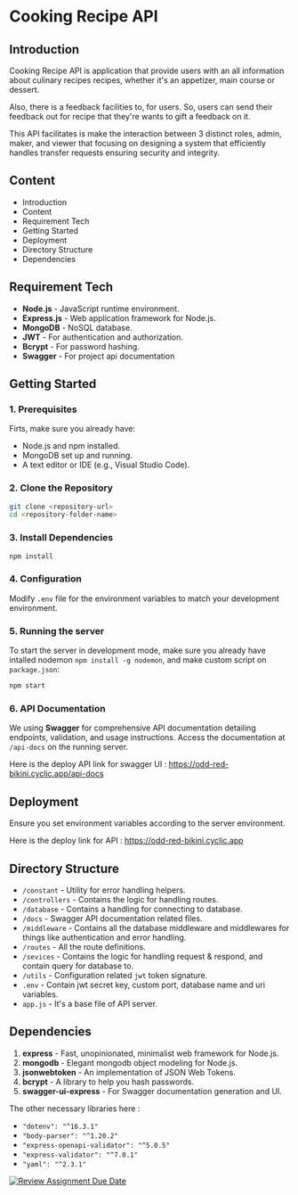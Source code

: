 # Cooking Recipe API
## Introduction

Cooking Recipe API is application that provide users with an all information about culinary recipes recipes, whether it's an appetizer, main course or dessert.

Also, there is a feedback facilities to, for users. So, users can send their feedback out for recipe that they're wants to gift a feedback on it.

This API facilitates is make the interaction between 3 distinct roles, admin, maker, and viewer that focusing on designing a system that efficiently handles transfer requests ensuring security and integrity.

## Content
* Introduction
* Content
* Requirement Tech
* Getting Started
* Deployment
* Directory Structure
* Dependencies

## Requirement Tech

- **Node.js** - JavaScript runtime environment.
- **Express.js** - Web application framework for Node.js.
- **MongoDB** - NoSQL database.
- **JWT** - For authentication and authorization.
- **Bcrypt** - For password hashing.
- **Swagger** - For project api documentation

## Getting Started

### 1. Prerequisites

Firts, make sure you already have:

- Node.js and npm installed.
- MongoDB set up and running.
- A text editor or IDE (e.g., Visual Studio Code).

### 2. Clone the Repository

```bash
git clone <repository-url>
cd <repository-folder-name>
```

### 3. Install Dependencies

```bash
npm install
```

### 4. Configuration

Modify `.env` file for the environment variables to match your development environment.

### 5. Running the server

To start the server in development mode, make sure you already have intalled nodemon `npm install -g nodemon`, and make custom script on `package.json`:

```bash
npm start
```

### 6. API Documentation

We using **Swagger** for comprehensive API documentation detailing endpoints, validation, and usage instructions. Access the documentation at `/api-docs` on the running server.

Here is the deploy API link for swagger UI : https://odd-red-bikini.cyclic.app/api-docs

## Deployment

Ensure you set environment variables according to the server environment.

Here is the deploy link for API  : https://odd-red-bikini.cyclic.app

## Directory Structure

- `/constant` - Utility for error handling helpers.
- `/controllers` - Contains the logic for handling routes.
- `/database` - Contains a handling for connecting to database.
- `/docs` - Swagger API documentation related files.
- `/middleware` - Contains all the database middleware and middlewares for things like authentication and error handling.
- `/routes` - All the route definitions.
- `/sevices` - Contains the logic for handling request & respond, and contain query for database to.
- `/utils` - Configuration related `jwt` token signature.
- `.env` - Contain jwt secret key, custom port, database name and uri variables.
- `app.js` - It's a base file of API server.

## Dependencies

1. **express** - Fast, unopinionated, minimalist web framework for Node.js.
2. **mongodb** - Elegant mongodb object modeling for Node.js.
3. **jsonwebtoken** - An implementation of JSON Web Tokens.
4. **bcrypt** - A library to help you hash passwords.
5. **swagger-ui-express** - For Swagger documentation generation and UI.

The other necessary libraries here :
- `"dotenv": "^16.3.1"`
- `"body-parser": "^1.20.2"`
- `"express-openapi-validator": "^5.0.5"`
- `"express-validator": "^7.0.1"`
- `"yaml": "^2.3.1"`

[![Review Assignment Due Date](https://classroom.github.com/assets/deadline-readme-button-24ddc0f5d75046c5622901739e7c5dd533143b0c8e959d652212380cedb1ea36.svg)](https://classroom.github.com/a/XqBuIcOG)

